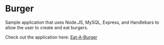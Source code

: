 # Burger

Sample application that uses Node.JS, MySQL, Express, and Handlebars to allow the user to create and eat burgers.


Check out the application here: [Eat-A-Burger](https://eat-a-burger-ia.herokuapp.com/)
